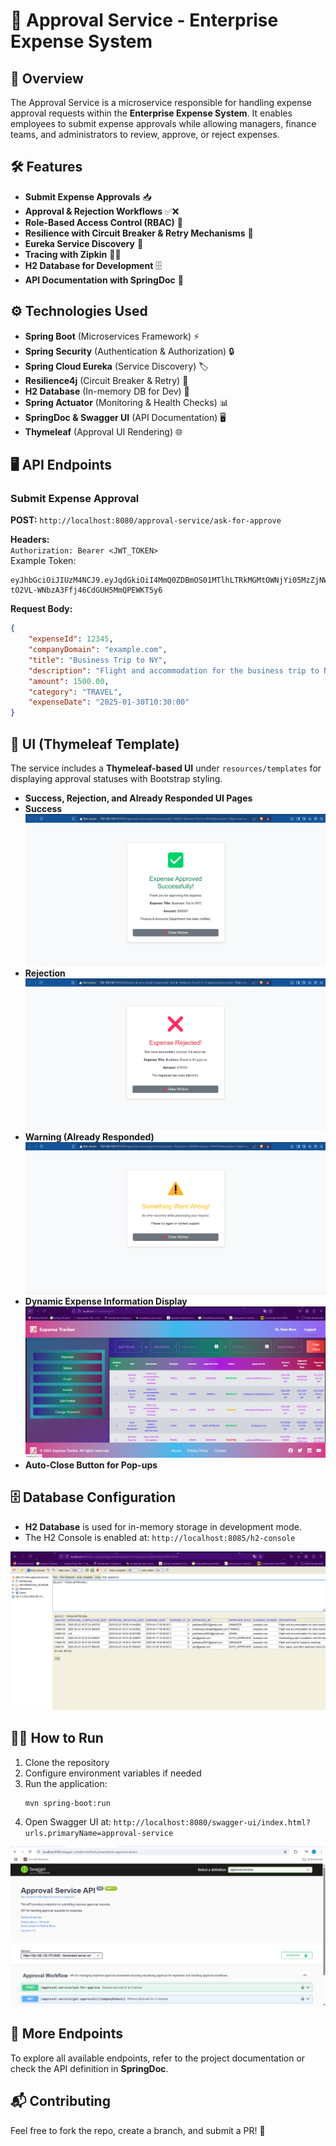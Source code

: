 # 🎉 Approval Service - Enterprise Expense System

## 🌟 Overview
The Approval Service is a microservice responsible for handling expense approval requests within the **Enterprise Expense System**. It enables employees to submit expense approvals while allowing managers, finance teams, and administrators to review, approve, or reject expenses.


## 🛠️ Features
- **Submit Expense Approvals** 📥
- **Approval & Rejection Workflows** ✅❌
- **Role-Based Access Control (RBAC)** 🔐
- **Resilience with Circuit Breaker & Retry Mechanisms** 🔄
- **Eureka Service Discovery** 🧭
- **Tracing with Zipkin** 🕵️‍♂️
- **H2 Database for Development** 🗄️
- **API Documentation with SpringDoc** 📖

## ⚙️ Technologies Used
- **Spring Boot** (Microservices Framework) ⚡
- **Spring Security** (Authentication & Authorization) 🔒
- **Spring Cloud Eureka** (Service Discovery) 🏷️
- **Resilience4j** (Circuit Breaker & Retry) 🔧
- **H2 Database** (In-memory DB for Dev) 💾
- **Spring Actuator** (Monitoring & Health Checks) 📊
- **SpringDoc & Swagger UI** (API Documentation) 🖥️
- **Thymeleaf** (Approval UI Rendering) 🌐

## 🖥️ API Endpoints

### Submit Expense Approval
**POST:**  `http://localhost:8080/approval-service/ask-for-approve`

**Headers:**  
`Authorization: Bearer <JWT_TOKEN>`  
Example Token:
```
eyJhbGciOiJIUzM4NCJ9.eyJqdGkiOiI4MmQ0ZDBmOS01MTlhLTRkMGMtOWNjYi05MzZjNWE2ZDBmYTEiLCJzdWIiOiJhYmNAZ21haWwuY29tIiwicm9sZXMiOiJFTVBMT1lFRSIsImNvbXBhbnlEb21haW4iOiJleGFtcGxlLmNvbSIsImlzcyI6Im1hZGVlYXN5Y29kaW5nbGlmZSIsImlhdCI6MTczODg5ODk3NiwiZXhwIjoxNzM5MTU4MTc2fQ.Byzk_HBaGeEVY39R4nNDYGzd8OKEo-tO2VL-WNbzA3Ffj46CdGUH5MmQPEWKT5y6
```

**Request Body:**
```json
{ 
    "expenseId": 12345,
    "companyDomain": "example.com",
    "title": "Business Trip to NY",
    "description": "Flight and accommodation for the business trip to New York.",
    "amount": 1500.00,
    "category": "TRAVEL",
    "expenseDate": "2025-01-30T10:30:00"
}
```

## 📑 UI (Thymeleaf Template)
The service includes a **Thymeleaf-based UI** under `resources/templates` for displaying approval statuses with Bootstrap styling.
- **Success, Rejection, and Already Responded UI Pages**
- **Success**
![success-image](../images/approval-image.png)
- **Rejection**
![rejection-image](../images/rejection-images.png)
- **Warning (Already Responded)**
![warning-image](../images/notification-warning.png)
- **Dynamic Expense Information Display**
![dynamic-expense-info](../images/status.png)
- **Auto-Close Button for Pop-ups**

## 🗄️ Database Configuration
- **H2 Database** is used for in-memory storage in development mode.
- The H2 Console is enabled at: `http://localhost:8085/h2-console`

![approval-h2-db](../images/approval-h2-db.png)

## 🏃‍♂️ How to Run
1. Clone the repository
2. Configure environment variables if needed
3. Run the application:
   ```sh
   mvn spring-boot:run
   ```
4. Open Swagger UI at: `http://localhost:8080/swagger-ui/index.html?urls.primaryName=approval-service`

![approval-swagger](../images/approval-swagger.png)

## 📜 More Endpoints
To explore all available endpoints, refer to the project documentation or check the API definition in **SpringDoc**.

## 📬 Contributing
Feel free to fork the repo, create a branch, and submit a PR! 🚀
